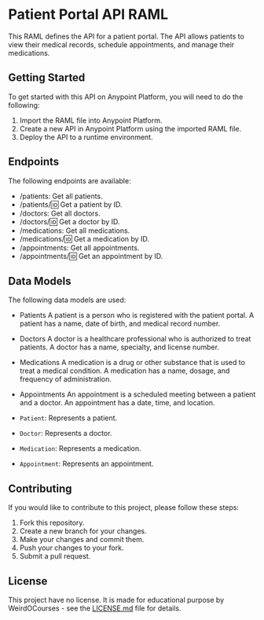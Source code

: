 # Patient Portal API RAML

This RAML defines the API for a patient portal. The API allows patients to view their medical records, schedule appointments, and manage their medications.

## Getting Started

To get started with this API on Anypoint Platform, you will need to do the following:

1. Import the RAML file into Anypoint Platform.
2. Create a new API in Anypoint Platform using the imported RAML file.
3. Deploy the API to a runtime environment.

## Endpoints

The following endpoints are available:

- /patients: Get all patients.
- /patients/:id: Get a patient by ID.
- /doctors: Get all doctors.
- /doctors/:id: Get a doctor by ID.
- /medications: Get all medications.
- /medications/:id: Get a medication by ID.
- /appointments: Get all appointments.
- /appointments/:id: Get an appointment by ID.

## Data Models

The following data models are used:
- Patients
A patient is a person who is registered with the patient portal. A patient has a name, date of birth, and medical record number.

- Doctors
A doctor is a healthcare professional who is authorized to treat patients. A doctor has a name, specialty, and license number.

- Medications
A medication is a drug or other substance that is used to treat a medical condition. A medication has a name, dosage, and frequency of administration.

- Appointments
An appointment is a scheduled meeting between a patient and a doctor. An appointment has a date, time, and location.
- `Patient`: Represents a patient.
- `Doctor`: Represents a doctor.
- `Medication`: Represents a medication.
- `Appointment`: Represents an appointment.

## Contributing

If you would like to contribute to this project, please follow these steps:

1. Fork this repository.
2. Create a new branch for your changes.
3. Make your changes and commit them.
4. Push your changes to your fork.
5. Submit a pull request.

## License

This project have no license. It is made for educational purpose by WeirdOCourses - see the [LICENSE.md](LICENSE.md) file for details.
